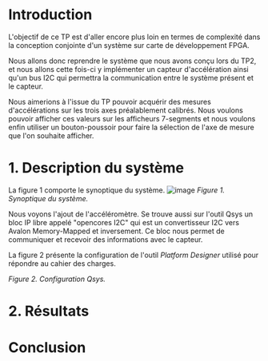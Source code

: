 # Introduction
L'objectif de ce TP est d'aller encore plus loin en termes de complexité dans la conception conjointe d'un système sur carte de développement FPGA.

Nous allons donc reprendre le système que nous avons conçu lors du TP2, et nous allons cette fois-ci y implémenter un capteur d'accélération ainsi qu'un bus I2C qui permettra la communication entre le système présent et le capteur.

Nous aimerions à l'issue du TP pouvoir acquérir des mesures d'accélérations sur les trois axes préalablement calibrés. Nous voulons pouvoir afficher ces valeurs sur les afficheurs 7-segments et nous voulons enfin utiliser un bouton-poussoir pour faire la sélection de l'axe de mesure que l'on souhaite afficher. 
# 1. Description du système
La figure 1 comporte le synoptique du système.
![image](https://github.com/ESN2024/david_lab3/assets/124572489/28ca04ff-5296-4cab-aa06-8882ab311a21)
*Figure 1. Synoptique du système.*

Nous voyons l'ajout de l'accéléromètre. Se trouve aussi sur l'outil Qsys un bloc IP libre appelé "opencores I2C" qui est un convertisseur I2C vers Avalon Memory-Mapped et inversement. Ce bloc nous permet de communiquer et recevoir des informations avec le capteur.

La figure 2 présente la configuration de l'outil *Platform Designer* utilisé pour répondre au cahier des charges.

*Figure 2. Configuration Qsys.*
# 2. Résultats




# Conclusion

